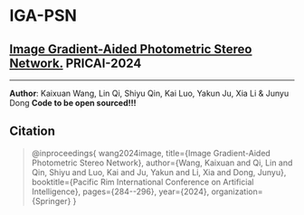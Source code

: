 # IGA-PSN
## [Image Gradient-Aided Photometric Stereo Network.](https://link.springer.com/chapter/10.1007/978-981-96-0122-6_25) PRICAI-2024
---

**Author**: Kaixuan Wang, Lin Qi, Shiyu Qin, Kai Luo, Yakun Ju, Xia Li & Junyu Dong 
**Code to be open sourced!!!**

## Citation

> @inproceedings{ wang2024image,
> title={Image Gradient-Aided Photometric Stereo Network},
  author={Wang, Kaixuan and Qi, Lin and Qin, Shiyu and Luo, Kai and Ju, Yakun and Li, Xia and Dong, Junyu},
  booktitle={Pacific Rim International Conference on Artificial Intelligence},
  pages={284--296},
  year={2024},
  organization={Springer}
}

